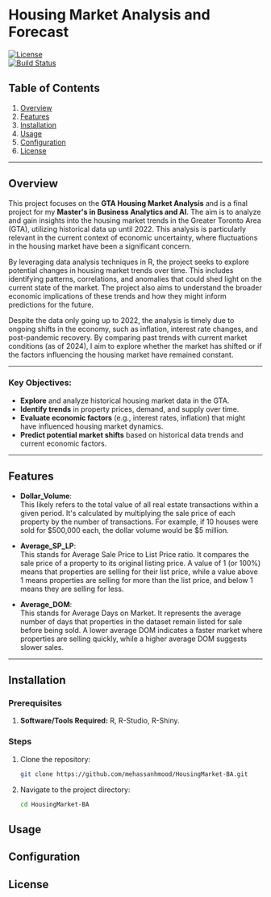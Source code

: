 # Housing Market Analysis and Forecast

[![License](https://img.shields.io/badge/license-MIT-blue.svg)](LICENSE)  
[![Build Status](https://img.shields.io/badge/build-passing-brightgreen.svg)](https://example.com/build-status)  

## Table of Contents
1. [Overview](#overview)
2. [Features](#features)
3. [Installation](#installation)
4. [Usage](#usage)
5. [Configuration](#configuration)
6. [License](#license)


---
## Overview

This project focuses on the **GTA Housing Market Analysis** and is a final project for my **Master's in Business Analytics and AI**. The aim is to analyze and gain insights into the housing market trends in the Greater Toronto Area (GTA), utilizing historical data up until 2022. This analysis is particularly relevant in the current context of economic uncertainty, where fluctuations in the housing market have been a significant concern.

By leveraging data analysis techniques in R, the project seeks to explore potential changes in housing market trends over time. This includes identifying patterns, correlations, and anomalies that could shed light on the current state of the market. The project also aims to understand the broader economic implications of these trends and how they might inform predictions for the future.

Despite the data only going up to 2022, the analysis is timely due to ongoing shifts in the economy, such as inflation, interest rate changes, and post-pandemic recovery. By comparing past trends with current market conditions (as of 2024), I aim to explore whether the market has shifted or if the factors influencing the housing market have remained constant.

---

### Key Objectives:
- **Explore** and analyze historical housing market data in the GTA.
- **Identify trends** in property prices, demand, and supply over time.
- **Evaluate economic factors** (e.g., interest rates, inflation) that might have influenced housing market dynamics.
- **Predict potential market shifts** based on historical data trends and current economic factors.


---

## Features 
- **Dollar_Volume**:  
This likely refers to the total value of all real estate transactions within a given period. It's calculated by multiplying the sale price of each property by the number of transactions. For example, if 10 houses were sold for $500,000 each, the dollar volume would be $5 million.

- **Average_SP_LP**:  
This stands for Average Sale Price to List Price ratio. It compares the sale price of a property to its original listing price. A value of 1 (or 100%) means that properties are selling for their list price, while a value above 1 means properties are selling for more than the list price, and below 1 means they are selling for less.

- **Average_DOM**:  
This stands for Average Days on Market. It represents the average number of days that properties in the dataset remain listed for sale before being sold. A lower average DOM indicates a faster market where properties are selling quickly, while a higher average DOM suggests slower sales.

---

## Installation

### Prerequisites
1. **Software/Tools Required:** R, R-Studio, R-Shiny.

### Steps
1. Clone the repository:
   ```bash
   git clone https://github.com/mehassanhmood/HousingMarket-BA.git
   ```
2. Navigate to the project directory:
   ```bash
   cd HousingMarket-BA
   ```
## Usage

## Configuration

## License
